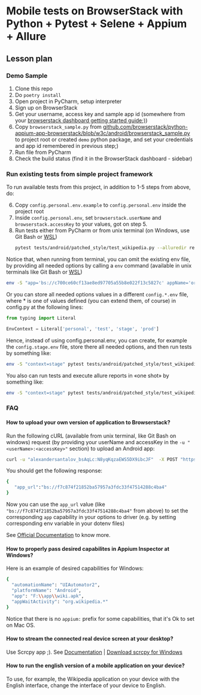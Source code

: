 # Mobile tests on BrowserStack with Python + Pytest + Selene + Appium + Allure

## Lesson plan

### Demo Sample

1. Clone this repo
2. Do `poetry install`
3. Open project in PyCharm, setup interpreter
4. Sign up on BrowserStack
5. Get your username, access key and sample app id
   (somewhere from your [browserstack dashboard getting started guide;)](https://app-automate.browserstack.com/dashboard/v2/quick-start/get-started#introduction))
6. Copy `browserstack_sample.py` from [github.com/browserstack/python-appium-app-browserstack/blob/w3c/android/browserstack_sample.py](https://github.com/browserstack/python-appium-app-browserstack/blob/w3c/android/browserstack_sample.py]) to project root or created `demo` python package, and set your credentials and app id remembered in previous step;)
7. Run file from PyCharm
8. Check the build status (find it in the BrowserStack dashboard - sidebar)

### Run existing tests from simple project framework

To run available tests from this project, in addition to 1-5 steps from above, do:

6. Copy `config.personal.env.example` to `config.personal.env` inside the project root
7. Inside `config.personal.env`, set `browserstack.userName` and `browserstack.accessKey` to your values, got on step 5.
8. Run tests either from PyCharm or from unix terminal (on Windows, use Git Bash or [WSL](https://learn.microsoft.com/ru-ru/windows/wsl/install))
   ```bash
   pytest tests/android/patched_style/test_wikipedia.py --alluredir reports/
   ```

Notice that, when running from terminal, you can omit the existing env file, by providing all needed options by calling a `env` command (available in unix terminals like Git Bash or [WSL](https://learn.microsoft.com/ru-ru/windows/wsl/install)) 

```bash
env -S "app='bs://c700ce60cf13ae8ed97705a55b8e022f13c5827c' appName='org.wikipedia.alpha' remote_url='http://hub.browserstack.com/wd/hub' browserstack.userName='harrypotter_qiHHSb' browserstack.accessKey='fSnAmPdKHW2xsDkV95Zs'" pytest tests/android/patched_style/test_wikipedia.py --alluredir reports/
```

Or you can store all needed options values in a different `config.*.env` file, where * is one of values defined (you can extend them, of course) in config.py at the following lines:

```python
from typing import Literal

EnvContext = Literal['personal', 'test', 'stage', 'prod']
```

Hence, instead of using config.personal.env, you can create, for example the `config.stage.env` file, store there all needed options, and then run tests by something like:

```bash
env -S "context=stage" pytest tests/android/patched_style/test_wikipedia.py --alluredir reports/
```

You also can run tests and execute allure reports in «one shot» by something like:

```bash
env -S "context=stage" pytest tests/android/patched_style/test_wikipedia.py --alluredir reports/; allure serve /reports
```

### FAQ

#### How to upload your own version of application to Browserstack?

Run the following cURL (available from unix terminal, like Git Bash on windows) request (by providing your userName and accessKey in the `-u "<userName>:<accessKey>"` section) to upload an Android app:

```bash
curl -u "alexandersantalov_bsAqLc:N8yqKqzaEWS5DX9ibcJF"  -X POST "https://api-cloud.browserstack.com/app-automate/upload"  -F "file=@/path/to/app/file/application-debug.apk"
```

You should get the following response:

```bash
{
   "app_url":"bs://f7c874f21852ba57957a3fdc33f47514288c4ba4"
}
```

Now you can use the `app_url` value (like `"bs://f7c874f21852ba57957a3fdc33f47514288c4ba4"` from above) to set the corresponding `app` capability in your options to driver (e.g. by setting corresponding env variable in your dotenv files)

See [Official Documentation](https://www.browserstack.com/docs/app-automate/appium/upload-app-from-filesystem) to know more.

#### How to properly pass desired capabilites in Appium Inspector at Windows?

Here is an example of desired capabilities for Windows:

```bash
{
  "automationName": "UIAutomator2",
  "platformName": "Android",
  "app": "F:\\app\\wiki.apk",
  "appWaitActivity": "org.wikipedia.*"
}
```

Notice that there is no `appium:` prefix for some capabilities, that it's Ok to set on Mac OS.

#### How to stream the connected real device screen at your desktop?

Use Scrcpy app ;). See [Documentation](https://github.com/Genymobile/scrcpy) | 
[Download scrcpy for Windows](https://github.com/Genymobile/scrcpy/releases/download/v1.25/scrcpy-win64-v1.25.zip)

#### How to run the english version of a mobile application on your device?

To use, for example, the Wikipedia application on your device with the English interface, change the interface of your device to English.

